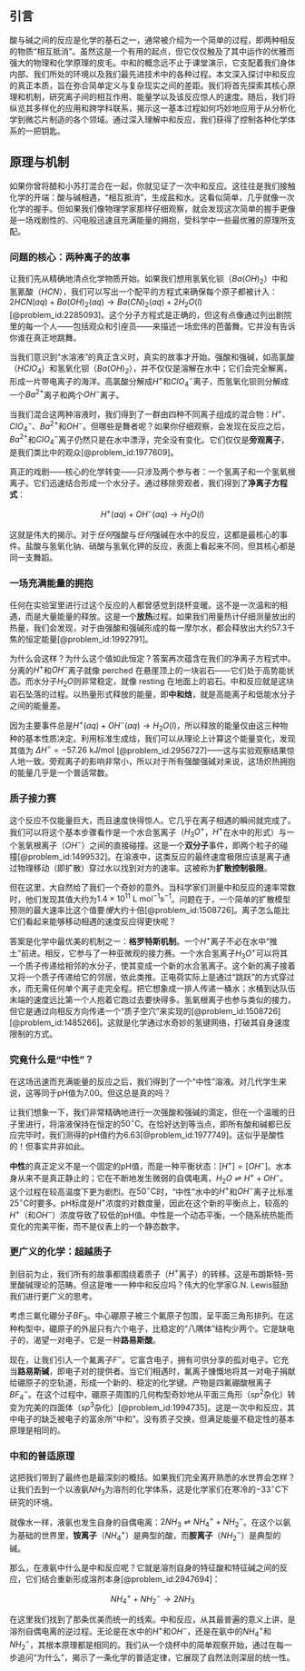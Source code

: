 ## 引言
酸与碱之间的反应是化学的基石之一，通常被介绍为一个简单的过程，即两种相反的物质“相互抵消”。虽然这是一个有用的起点，但它仅仅触及了其中运作的优雅而强大的物理和化学原理的皮毛。中和的概念远不止于课堂演示，它支配着我们身体内部、我们所处的环境以及我们最先进技术中的各种过程。本文深入探讨中和反应的真正本质，旨在弥合简单定义与复杂现实之间的差距。我们将首先探索其核心原理和机制，研究离子间的相互作用、能量学以及该反应惊人的速度。随后，我们将纵览其多样化的应用和跨学科联系，揭示这一基本过程如何巧妙地应用于从分析化学到微芯片制造的各个领域。通过深入理解中和反应，我们获得了控制各种化学体系的一把钥匙。

## 原理与机制

如果你曾将醋和小苏打混合在一起，你就见证了一次中和反应。这往往是我们接触化学的开端：酸与碱相遇，“相互抵消”，生成盐和水。这看似简单，几乎就像一次化学的握手。但如果我们像物理学家那样仔细观察，就会发现这次简单的握手更像是一场戏剧性的、闪电般迅速且充满能量的拥抱，受科学中一些最优雅的原理所支配。

### 问题的核心：两种离子的故事

让我们先从精确地清点化学物质开始。如果我们想用氢氧化钡（$Ba(OH)_2$）中和氢氰酸（$HCN$），我们可以写出一个配平的方程式来确保每个原子都被计入：$2 HCN(aq) + Ba(OH)_2(aq) \rightarrow Ba(CN)_2(aq) + 2 H_2O(l)$ [@problem_id:2285093]。这个分子方程式是正确的，但这有点像通过列出剧院里的每一个人——包括观众和引座员——来描述一场宏伟的芭蕾舞。它并没有告诉你谁在真正地跳舞。

当我们意识到“水溶液”的真正含义时，真实的故事才开始。强酸和强碱，如高氯酸（$HClO_4$）和氢氧化钡（$Ba(OH)_2$），并不仅仅是溶解在水中；它们会完全解离，形成一片带电离子的海洋。高氯酸分解成$H^+$和$ClO_4^-$离子，而氢氧化钡则分解成一个$Ba^{2+}$离子和两个$OH^-$离子。

当我们混合这两种溶液时，我们得到了一群由四种不同离子组成的混合物：$H^+$、$ClO_4^-$、$Ba^{2+}$和$OH^-$。但哪些是舞者呢？如果你仔细观察，会发现在反应之后，$Ba^{2+}$和$ClO_4^-$离子仍然只是在水中漂浮，完全没有变化。它们仅仅是**旁观离子**，是我们类比中的观众[@problem_id:1977609]。

真正的戏剧——核心的化学转变——只涉及两个参与者：一个氢离子和一个氢氧根离子。它们迅速结合形成一个水分子。通过移除旁观者，我们得到了**净离子方程式**：

$$H^{+}(aq) + OH^{-}(aq) \rightarrow H_2O(l)$$

这就是伟大的揭示。对于*任何*强酸与*任何*强碱在水中的反应，这都是最核心的事件。盐酸与氢氧化钠、硝酸与氢氧化钾的反应，表面上看起来不同，但其核心都是同一支舞蹈。

### 一场充满能量的拥抱

任何在实验室里进行过这个反应的人都曾感觉到烧杯变暖。这不是一次温和的相遇，而是大量能量的释放。这是一个**放热**过程。如果我们用量热计仔细测量放出的热量，我们会发现，对于由强酸和强碱形成的每一摩尔水，都会释放出大约$57.3$千焦的恒定能量[@problem_id:1992791]。

为什么会这样？为什么这个值如此恒定？答案再次蕴含在我们的净离子方程式中。分离的$H^+$和$OH^-$离子就像 perched 在悬崖顶上的一块岩石——它们处于高势能状态。而水分子$H_2O$则非常稳定，就像 resting 在地面上的岩石。中和反应就是这块岩石坠落的过程。以热量形式释放的能量，即**中和焓**，就是高能离子和低能水分子之间的能量差。

因为主要事件总是$H^+(aq) + OH^-(aq) \rightarrow H_2O(l)$，所以释放的能量仅由这三种物种的基本性质决定。利用标准生成焓，我们可以从理论上计算这个能量变化，发现其值为 $\Delta H^{\circ} = -57.26 \text{ kJ/mol}$ [@problem_id:2956727]——这与实验观察结果惊人地一致。旁观离子的影响非常小，所以对于所有强酸强碱对来说，这场炽热拥抱的能量几乎是一个普适常数。

### 质子接力赛

这个反应不仅能量巨大，而且速度快得惊人。它几乎在离子相遇的瞬间就完成了。我们可以将这个基本步骤看作是一个水合氢离子（$H_3O^+$，$H^+$在水中的形式）与一个氢氧根离子（$OH^-$）之间的直接碰撞。这是一个**双分子**事件，即两个粒子的碰撞[@problem_id:1499532]。在溶液中，这类反应的最终速度极限应该是离子通过物理移动（即扩散）穿过水以找到对方的速率。这被称为**扩散控制极限**。

但在这里，大自然给了我们一个奇妙的意外。当科学家们测量中和反应的速率常数时，他们发现其值大约为$1.4 \times 10^{11} \text{ L mol}^{-1} \text{s}^{-1}$。问题在于，一个简单的扩散模型预测的最大速率比这个值要*慢*大约十倍[@problem_id:1508726]。离子怎么能比它们看起来能够移动相遇的速度反应得更快呢？

答案是化学中最优美的机制之一：**格罗特斯机制**。一个$H^+$离子不必在水中“推土”前进。相反，它参与了一种亚微观的接力赛。一个水合氢离子$H_3O^+$可以将其一个质子传递给相邻的水分子，使其变成一个新的水合氢离子。这个新的离子接着又将一个质子传递给它的邻居，依此类推。正电荷实际上是通过“跳跃”的方式穿过水，而无需任何单个离子走完全程。把它想象成一排人传递一桶水；水桶到达队伍末端的速度远比第一个人抱着它跑过去要快得多。氢氧根离子也参与类似的接力，但它是通过向相反方向传递一个“质子空穴”来实现的[@problem_id:1508726] [@problem_id:1485266]。这就是化学通过水奇妙的氢键网络，打破其自身速度限制的方式。

### 究竟什么是“中性”？

在这场迅速而充满能量的反应之后，我们得到了一个“中性”溶液。对几代学生来说，这等同于pH值为7.00。但这总是真的吗？

让我们想象一下，我们非常精确地进行一次强酸和强碱的滴定，但在一个温暖的日子里进行，将溶液保持在恒定的$50^\circ\text{C}$。在恰好达到等当点，即所有酸和碱都已反应完毕时，我们测得的pH值约为$6.63$[@problem_id:1977749]。这似乎是酸性的！但事实并非如此。

**中性**的真正定义不是一个固定的pH值，而是一种平衡状态：$[H^+] = [OH^-]$。水本身从来不是真正静止的；它在不断地发生微弱的自偶电离，$H_2O \rightleftharpoons H^+ + OH^-$。这个过程在较高温度下更为剧烈。在$50^\circ\text{C}$时，“中性”水中的$H^+$和$OH^-$离子比标准$25^\circ\text{C}$时要多。pH标度是$H^+$浓度的对数度量，因此在这个新的平衡点上，较高的$H^+$（和$OH^-$）浓度导致了较低的pH值。中性是一个动态平衡，一个随系统热能而变化的完美平衡，而不是仪表上的一个静态数字。

### 更广义的化学：超越质子

到目前为止，我们所有的故事都围绕着质子（$H^+$离子）的转移。这是布朗斯特-劳里酸碱理论的范畴。但这是唯一一种中和反应吗？伟大的化学家G.N. Lewis鼓励我们进行更广义的思考。

考虑三氟化硼分子$BF_3$。中心硼原子被三个氟原子包围，呈平面三角形排列。在这种构型中，硼原子的外层只有六个电子，比稳定的“八隅体”结构少两个。它是缺电子的，渴望一对电子。它是一种**路易斯酸**。

现在，让我们引入一个氟离子$F^-$。它富含电子，拥有可供分享的孤对电子。它充当**路易斯碱**，即电子对的提供者。当它们相遇时，氟离子慷慨地将其一对电子捐献给硼原子的空轨道，形成一个新的、稳定的化学键。产物是四氟硼酸根离子$BF_4^-$。在这个过程中，硼原子周围的几何构型奇妙地从平面三角形（$sp^2$杂化）转变为完美的四面体（$sp^3$杂化）[@problem_id:1994735]。这是一次中和反应，其中电子的缺乏被电子的富余所“中和”。没有质子交换，但满足能量不稳定性的基本原理是相同的。

### 中和的普适原理

这把我们带到了最终也是最深刻的概括。如果我们完全离开熟悉的水世界会怎样？让我们去到一个以液氨$NH_3$为溶剂的化学体系，这是化学家们在寒冷的$-33^\circ\text{C}$下研究的环境。

就像水一样，液氨也发生自身的自偶电离：$2NH_3 \rightleftharpoons NH_4^+ + NH_2^-$。在这个以氨为基础的世界里，**铵离子**（$NH_4^+$）是典型的酸，而**胺离子**（$NH_2^-$）是典型的碱。

那么，在液氨中什么是中和反应呢？它就是溶剂自身的特征酸和特征碱之间的反应，它们结合重新形成溶剂本身[@problem_id:2947694]：

$$NH_4^+ + NH_2^- \rightarrow 2NH_3$$

在这里我们找到了那条优美而统一的线索。中和反应，从其最普遍的意义上讲，是溶剂自偶电离的逆过程。无论是在水中的$H^+$和$OH^-$，还是在氨中的$NH_4^+$和$NH_2^-$，其根本原理都是相同的。我们从一个烧杯中的简单观察开始，通过在每一步追问“为什么”，揭示了一条化学的普适定律，它展现了自然法则深层的统一性。


